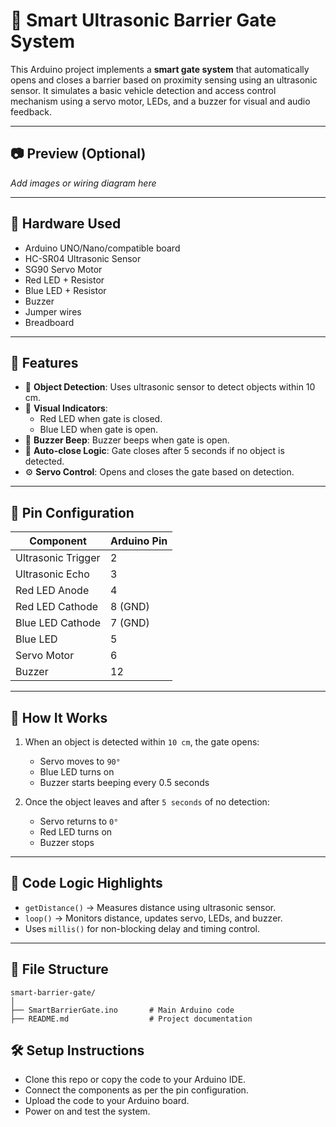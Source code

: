 # 🚧 Smart Ultrasonic Barrier Gate System

This Arduino project implements a **smart gate system** that automatically opens and closes a barrier based on proximity sensing using an ultrasonic sensor. It simulates a basic vehicle detection and access control mechanism using a servo motor, LEDs, and a buzzer for visual and audio feedback.

---

## 📷 Preview (Optional)
*Add images or wiring diagram here*

---

## 🔧 Hardware Used

- Arduino UNO/Nano/compatible board
- HC-SR04 Ultrasonic Sensor
- SG90 Servo Motor
- Red LED + Resistor
- Blue LED + Resistor
- Buzzer
- Jumper wires
- Breadboard

---

## 📌 Features

- 🚗 **Object Detection**: Uses ultrasonic sensor to detect objects within 10 cm.
- 🚦 **Visual Indicators**: 
  - Red LED when gate is closed.
  - Blue LED when gate is open.
- 🎵 **Buzzer Beep**: Buzzer beeps when gate is open.
- 🔁 **Auto-close Logic**: Gate closes after 5 seconds if no object is detected.
- ⚙️ **Servo Control**: Opens and closes the gate based on detection.

---

## 📐 Pin Configuration

| Component           | Arduino Pin |
|---------------------|-------------|
| Ultrasonic Trigger  | 2           |
| Ultrasonic Echo     | 3           |
| Red LED Anode       | 4           |
| Red LED Cathode     | 8 (GND)     |
| Blue LED Cathode    | 7 (GND)     |
| Blue LED            | 5           |
| Servo Motor         | 6           |
| Buzzer              | 12          |

---

## 📄 How It Works

1. When an object is detected within `10 cm`, the gate opens:
    - Servo moves to `90°`
    - Blue LED turns on
    - Buzzer starts beeping every 0.5 seconds

2. Once the object leaves and after `5 seconds` of no detection:
    - Servo returns to `0°`
    - Red LED turns on
    - Buzzer stops

---

## 🧠 Code Logic Highlights

- `getDistance()` → Measures distance using ultrasonic sensor.
- `loop()` → Monitors distance, updates servo, LEDs, and buzzer.
- Uses `millis()` for non-blocking delay and timing control.

---

## 📂 File Structure

```plaintext
smart-barrier-gate/
│
├── SmartBarrierGate.ino       # Main Arduino code
├── README.md                  # Project documentation
```

## 🛠 Setup Instructions
   - Clone this repo or copy the code to your Arduino IDE.
   - Connect the components as per the pin configuration.
   - Upload the code to your Arduino board.
   - Power on and test the system.


